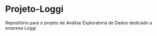 # Projeto-Loggi
Repositório para o projeto de Análise Exploratoria de Dados dedicado a empresa Loggi
